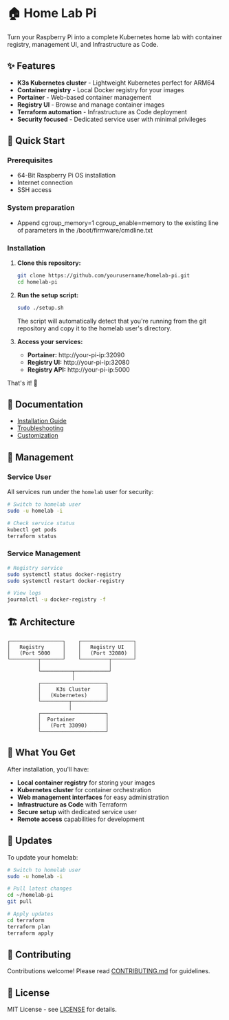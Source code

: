 # 🏠 Home Lab Pi

Turn your Raspberry Pi into a complete Kubernetes home lab with container registry, management UI, and Infrastructure as Code.

## ✨ Features

- **K3s Kubernetes cluster** - Lightweight Kubernetes perfect for ARM64
- **Container registry** - Local Docker registry for your images  
- **Portainer** - Web-based container management
- **Registry UI** - Browse and manage container images
- **Terraform automation** - Infrastructure as Code deployment
- **Security focused** - Dedicated service user with minimal privileges

## 🚀 Quick Start

### Prerequisites

- 64-Bit Raspberry Pi OS installation
- Internet connection
- SSH access

### System preparation
- Append cgroup_memory=1 cgroup_enable=memory to the existing line of parameters in the /boot/firmware/cmdline.txt

### Installation

1. **Clone this repository:**
   ```bash
   git clone https://github.com/yourusername/homelab-pi.git
   cd homelab-pi
   ```

2. **Run the setup script:**
   ```bash
   sudo ./setup.sh
   ```
   
   The script will automatically detect that you're running from the git repository and copy it to the homelab user's directory.

3. **Access your services:**
   - **Portainer:** http://your-pi-ip:32090
   - **Registry UI:** http://your-pi-ip:32080
   - **Registry API:** http://your-pi-ip:5000

That's it! 🎉

## 📖 Documentation

- [Installation Guide](docs/INSTALL.md)
- [Troubleshooting](docs/TROUBLESHOOTING.md)
- [Customization](docs/CUSTOMIZATION.md)

## 🔧 Management

### Service User

All services run under the `homelab` user for security:

```bash
# Switch to homelab user
sudo -u homelab -i

# Check service status
kubectl get pods
terraform status
```

### Service Management

```bash
# Registry service
sudo systemctl status docker-registry
sudo systemctl restart docker-registry

# View logs
journalctl -u docker-registry -f
```

## 🏗️ Architecture

```
┌─────────────────┐    ┌─────────────────┐
│   Registry      │    │   Registry UI   │
│   (Port 5000    │    │   (Port 32080)  │
└─────────┬───────┘    └─────────┬───────┘
          │                      │
          └──────────┬───────────┘
                     │
          ┌─────────────────────┐
          │     K3s Cluster     │
          │   (Kubernetes)      │
          └─────────┬───────────┘
                    │
          ┌─────────────────────┐
          │  Portainer          │
          │   (Port 33090)      │
          └─────────────────────┘
```

## 🎯 What You Get

After installation, you'll have:

- **Local container registry** for storing your images
- **Kubernetes cluster** for container orchestration  
- **Web management interfaces** for easy administration
- **Infrastructure as Code** with Terraform
- **Secure setup** with dedicated service user
- **Remote access** capabilities for development

## 🔄 Updates

To update your homelab:

```bash
# Switch to homelab user
sudo -u homelab -i

# Pull latest changes
cd ~/homelab-pi
git pull

# Apply updates
cd terraform
terraform plan
terraform apply
```

## 🤝 Contributing

Contributions welcome! Please read [CONTRIBUTING.md](CONTRIBUTING.md) for guidelines.

## 📝 License

MIT License - see [LICENSE](LICENSE) for details.
